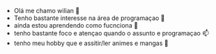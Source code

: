 - Olá me chamo wilian 👋
- Tenho bastante interesse na área de programaçao 💞️ 
- ainda estou aprendendo como fucnciona 🌱
- tenho bastante foco e atençao quando o assunto e programaçao 📫
- tenho meu hobby que e assitir/ler animes e mangas 💞️ 
